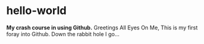 # hello-world
**My crash course in using Github.**
Greetings All Eyes On Me,
This is my first foray into Github. Down the rabbit hole I go...
